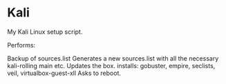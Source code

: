 # Kali
My Kali Linux setup script.

Performs:

Backup of sources.list
Generates a new sources.list with all the necessary kali-rolling main etc.
Updates the box.
installs: gobuster, empire, seclists, veil, virtualbox-guest-xll
Asks to reboot.
